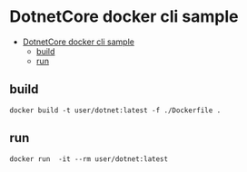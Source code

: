# DotnetCore docker cli sample
- [DotnetCore docker cli sample](#dotnetcore-docker-cli-sample)
  - [build](#build)
  - [run](#run)

## build

`docker build -t user/dotnet:latest -f ./Dockerfile .`

## run

`docker run  -it --rm user/dotnet:latest`
